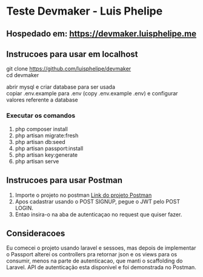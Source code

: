 # Teste Devmaker - Luis Phelipe   

## Hospedado em: https://devmaker.luisphelipe.me    

## Instrucoes para usar em localhost    
    
git clone https://github.com/luisphelipe/devmaker    
cd devmaker    
    
abrir mysql e criar database para ser usada    
copiar .env.example para .env (copy .env.example .env) e configurar valores referente a database    
   
### Executar os comandos      
   
1. php composer install
2. php artisan migrate:fresh   
3. php artisan db:seed   
4. php artisan passport:install   
5. php artisan key:generate   
6. php artisan serve   
    
    
## Instrucoes para usar Postman    
    
1. Importe o projeto no postman [Link do projeto Postman](../blob/master/devmaker-luis.postman_collection.json)
2. Apos cadastrar usando o POST SIGNUP, pegue o JWT pelo POST LOGIN.    
3. Entao insira-o na aba de autenticaçao no request que quiser fazer.    
    
    
## Consideracoes   
    
Eu comecei o projeto usando laravel e sessoes, mas depois de implementar o Passport alterei os controllers pra retornar json e os views para os consumir, menos na parte de autenticacao, que manti o scaffolding do Laravel. API de autenticação esta disponivel e foi demonstrada no Postman.
